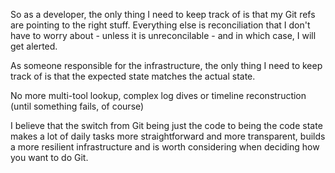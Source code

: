 So as a developer, the only thing I need to keep track of is that my Git refs are pointing to the right stuff. Everything else is reconciliation that I don't have to worry about - unless it is unreconcilable - and in which case, I will get alerted.

As someone responsible for the infrastructure, the only thing I need to keep track of is that the expected state matches the actual state.

No more multi-tool lookup, complex log dives or timeline reconstruction (until something fails, of course)

I believe that the switch from Git being just the code to being the code state makes a lot of daily tasks more straightforward and more transparent, builds a more resilient infrastructure and is worth considering when deciding how you want to do Git.
